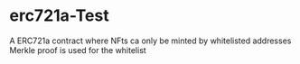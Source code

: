 # erc721a-Test


A ERC721a contract where NFts ca only be minted by whitelisted addresses
Merkle proof is used for the whitelist

